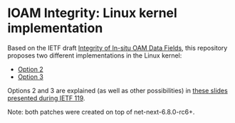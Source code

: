 # IOAM Integrity: Linux kernel implementation

Based on the IETF draft [Integrity of In-situ OAM Data Fields](https://datatracker.ietf.org/doc/draft-ietf-ippm-ioam-data-integrity/), this repository proposes two different implementations in the Linux kernel:
 - [Option 2](./integrity_option2.patch)
 - [Option 3](./integrity_option3.patch)

Options 2 and 3 are explained (as well as other possibilities) in [these slides presented during IETF 119](https://datatracker.ietf.org/meeting/119/materials/slides-119-ippm-integrity-of-in-situ-oam-data-fields).

Note: both patches were created on top of net-next-6.8.0-rc6+.

